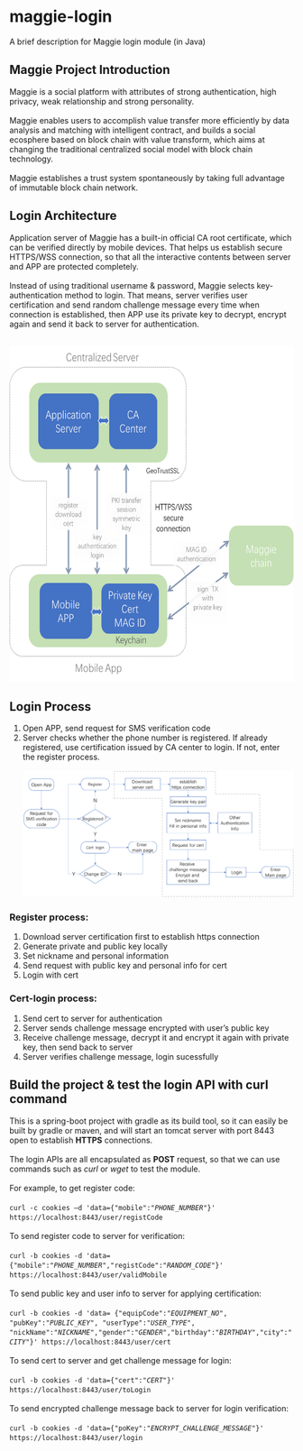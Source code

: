 # maggie-login
A brief description for Maggie login module (in Java)

## Maggie Project Introduction
Maggie is a social platform with attributes of strong authentication, high privacy, weak relationship and strong personality. 
<br/><br/>
Maggie enables users to accomplish value transfer more efficiently by data analysis and matching with intelligent contract, and builds a social ecosphere based on block chain with value transform, which aims at changing the traditional centralized social model with block chain technology.
<br/><br/>
Maggie establishes a trust system spontaneously by taking full advantage of immutable block chain network.

## Login Architecture
Application server of Maggie has a built-in official CA root certificate, which can be verified directly by mobile devices. That helps us establish secure HTTPS/WSS connection, so that all the interactive contents between server and APP are protected completely. 
<br/><br/>
Instead of using traditional username & password, Maggie selects key-authentication method to login. That means, server verifies user certification and send random challenge message every time when connection is established, then APP use its private key to decrypt, encrypt again and send it back to server for authentication.
<br/><br/>
<div align="center">
  <img src="https://github.com/maggie-open/maggie-login/blob/master/pictures/architecture.png" width = "621" height = "595" alt="Login_Arch" /></div>

## Login Process
1.	Open APP, send request for SMS verification code
2.	Server checks whether the phone number is registered. If already registered, use certification issued by CA center to login. If not, enter the register process.
<br/><br/>
![Login_Proc](https://github.com/maggie-open/maggie-login/blob/master/pictures/process.png)
### Register process:
1.	Download server certification first to establish https connection
2.	Generate private and public key locally
3.	Set nickname and personal information
4.	Send request with public key and personal info for cert
5.	Login with cert
### Cert-login process:
1.	Send cert to server for authentication
2.	Server sends challenge message encrypted with user’s public key
3.	Receive challenge message, decrypt it and encrypt it again with private key, then send back to server
4.	Server verifies challenge message, login sucessfully

## Build the project & test the login API with curl command
This is a spring-boot project with gradle as its build tool, so it can easily be built by gradle or maven, and will start an tomcat server with port 8443 open to establish **HTTPS** connections.
<br/><br/>
The login APIs are all encapsulated as **POST** request, so that we can use commands such as *curl* or *wget* to test the module.
<br/><br/>
For example, to get register code:
<br/><br/>
`curl -c cookies –d 'data={"mobile":"`*`PHONE_NUMBER`*`"}' https://localhost:8443/user/registCode`
<br/><br/>
To send register code to server for verification:
<br/><br/>
`curl -b cookies -d 'data={"mobile":"`*`PHONE_NUMBER`*`","registCode":"`*`RANDOM_CODE`*`"}' https://localhost:8443/user/validMobile`
<br/><br/>
To send public key and user info to server for applying certification:
<br/><br/>
`curl -b cookies -d 'data= {"equipCode":"`*`EQUIPMENT_NO`*`", "pubKey":"`*`PUBLIC_KEY`*`", "userType":"`*`USER_TYPE`*`", "nickName":"`*`NICKNAME`*`","gender":"`*`GENDER`*`","birthday":"`*`BIRTHDAY`*`","city":"`*`CITY`*`"}' https://localhost:8443/user/cert`
<br/><br/>
To send cert to server and get challenge message for login:
<br/><br/>
`curl -b cookies -d 'data={"cert":"`*`CERT`*`"}' https://localhost:8443/user/toLogin`
<br/><br/>
To send encrypted challenge message back to server for login verification:
<br/><br/>
`curl -b cookies -d 'data={"poKey":"`*`ENCRYPT_CHALLENGE_MESSAGE`*`"}' https://localhost:8443/user/login`
